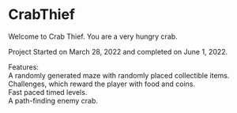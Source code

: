 # CrabThief
Welcome to Crab Thief. You are a very hungry crab.

Project Started on March 28, 2022 and completed on June 1, 2022.

Features: 
<br/>A randomly generated maze with randomly placed collectible items.
<br/>Challenges, which reward the player with food and coins.
<br/>Fast paced timed levels.
<br/>A path-finding enemy crab. 
